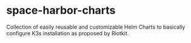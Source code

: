 space-harbor-charts
===================

Collection of easily reusable and customizable Helm Charts to basically configure K3s installation as proposed by Riotkit.

